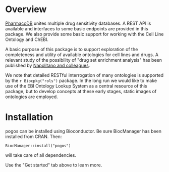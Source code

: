 # Overview

[PharmacoDB](https://pharmacodb.ca) unites multiple drug sensitivity databases.
A REST API is available and interfaces to some basic endpoints are
provided in this package.  We also provide some basic
support for working with the Cell Line Ontology and ChEBI.

A basic purpose of this package is to support exploration of
the completeness and utility 
of available ontologies for cell lines and drugs.
A relevant study of the possibility of "drug set
enrichment analysis" has been published
by [Napolitano and colleagues](https://www.ncbi.nlm.nih.gov/pubmed/26415724).

We note that detailed RESTful interrogation of many ontologies
is supported by the `r Biocpkg("rols")` package.  In the long
run we would like to make use of the EBI Ontology Lookup System
as a central resource of this package, but to develop concepts
at these early stages, static images of ontologies are employed.

# Installation

pogos can be installed using Bioconductor.  Be sure
BiocManager has been installed from CRAN.  Then:
```
BiocManager::install("pogos")
```
will take care of all dependencies.

Use the "Get started" tab above to learn more.
